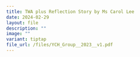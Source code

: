 ```yaml
---
title: TWA plus Reflection Story by Ms Carol Lee
date: 2024-02-29
layout: file
description: ""
image: ""
variant: tiptap
file_url: /files/YCH_Group__2023__v1.pdf
---
```

